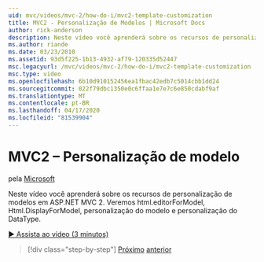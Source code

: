 ```yaml
---
uid: mvc/videos/mvc-2/how-do-i/mvc2-template-customization
title: MVC2 - Personalização de Modelos | Microsoft Docs
author: rick-anderson
description: Neste vídeo você aprenderá sobre os recursos de personalização de modelos em ASP.NET MVC 2. Vamos ver html.editorForModel, Html.DisplayForModel, Model Templ...
ms.author: riande
ms.date: 03/23/2010
ms.assetid: 93d5f225-1b13-4932-af79-120335d52447
msc.legacyurl: /mvc/videos/mvc-2/how-do-i/mvc2-template-customization
msc.type: video
ms.openlocfilehash: 6b10d910152456ea1fbac42edb7c5014cbb1dd24
ms.sourcegitcommit: 022f79dbc1350e0c6ffaa1e7e7c6e850cdabf9af
ms.translationtype: MT
ms.contentlocale: pt-BR
ms.lasthandoff: 04/17/2020
ms.locfileid: "81539904"
---
```

# <a name="mvc2---template-customization"></a>MVC2 – Personalização de modelo

pela [Microsoft](https://github.com/microsoft)

Neste vídeo você aprenderá sobre os recursos de personalização de modelos em ASP.NET MVC 2. Veremos html.editorForModel, Html.DisplayForModel, personalização do modelo e personalização do DataType.

[&#9654; Assista ao vídeo (3 minutos)](https://channel9.msdn.com/Blogs/ASP-NET-Site-Videos/mvc2-template-customization)

> [!div class="step-by-step"]
> [Próximo](mvc2-model-validation.md)
> [anterior](aspnet-mvc-2-areas.md)
